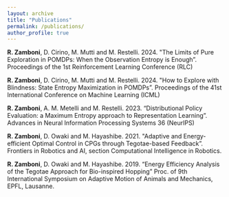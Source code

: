 ```yaml
---
layout: archive
title: "Publications"
permalink: /publications/
author_profile: true
---
```



**R. Zamboni**, D. Cirino, M. Mutti and M. Restelli. 2024. "The Limits of Pure Exploration in POMDPs: When the Observation Entropy is Enough”. Proceedings of the 1st Reinforcement Learning Conference (RLC)

**R. Zamboni**, D. Cirino, M. Mutti and M. Restelli. 2024. "How to Explore with Blindness: State Entropy Maximization in POMDPs”. Proceedings of the 41st International Conference on Machine Learning (ICML)

**R. Zamboni**, A. M. Metelli and M. Restelli. 2023. “Distributional Policy Evaluation: a Maximum Entropy approach to Representation Learning”.  Advances in Neural Information Processing Systems 36 (NeurIPS)

**R. Zamboni**, D. Owaki and M.
Hayashibe. 2021. "Adaptive and Energy-efficient Optimal Control in CPGs through Tegotae-based Feedback”. Frontiers in Robotics and AI, section Computational Intelligence in Robotics.

**R. Zamboni**, D. Owaki and M.
Hayashibe. 2019. “Energy Efficiency Analysis of the Tegotae Approach for Bio-inspired Hopping” Proc. of 9th International Symposium on Adaptive Motion of Animals and Mechanics, EPFL, Lausanne.

